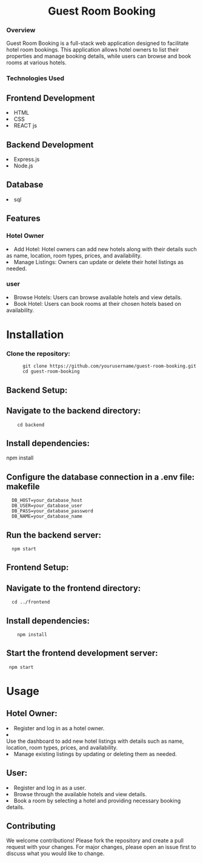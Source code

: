 <h1 align="center">Guest Room Booking</h1>
<h3>Overview</h3>
<p>    Guest Room Booking is a full-stack web application designed to facilitate hotel room bookings. This application allows hotel owners to list their properties and manage booking details, while users can browse and book rooms at various hotels.</p>
<h3>Technologies Used</h3>

  <h2>Frontend Development</h2>
  
  <li >HTML</li>
  <li>CSS</li>
  <li>REACT js</li>
  <h2>Backend Development</h2>
    <li>Express.js</li>
  <li>Node.js</li>
   <h2>Database</h2>
    <li>sql</li>
  <h2>Features</h2>
  <h3>Hotel Owner</h3>
  <li>Add Hotel: Hotel owners can add new hotels along with their details such as name, location, room types, prices, and availability.</li>
  <li>Manage Listings: Owners can update or delete their hotel listings as needed.</li>
  <h3>user</h3>
  <li>Browse Hotels: Users can browse available hotels and view details.</li>
  <li>Book Hotel: Users can book rooms at their chosen hotels based on availability.</li>


 <h1>Installation</h1>
 <h3> Clone the repository:</h3>
 
          git clone https://github.com/yourusername/guest-room-booking.git
          cd guest-room-booking
          
<h2>Backend Setup:</h2>

<h2>Navigate to the backend directory:</h2>

        cd backend
        
<h2>Install dependencies:</h2>

npm install
<h2>Configure the database connection in a .env file:
makefile</h2>

      DB_HOST=your_database_host
      DB_USER=your_database_user
      DB_PASS=your_database_password
      DB_NAME=your_database_name
<h2>Run the backend server:</h2>

      npm start
<h2>Frontend Setup:</h2>

<h2>Navigate to the frontend directory:</h2>

      cd ../frontend
<h2>Install dependencies:</h2>

        npm install
<h2>Start the frontend development server:</h2>

     npm start
<h1> Usage</h1>
<h2>Hotel Owner:</h2>

<li>Register and log in as a hotel owner.</li>
<li></li>Use the dashboard to add new hotel listings with details such as name, location, room types, prices, and availability.</li>
<li>Manage existing listings by updating or deleting them as needed.</li>
<h2>User:</h2>

<li>Register and log in as a user.</li>
<li>Browse through the available hotels and view details.</li>
<li>Book a room by selecting a hotel and providing necessary booking details.</li>
<h2>Contributing</h2>
<p>We welcome contributions! Please fork the repository and create a pull request with your changes. For major changes, please open an issue first to discuss what you would like to change.</p>
